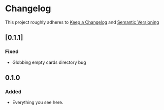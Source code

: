 # Changelog

This project roughly adheres to [Keep a Changelog](https://keepachangelog.com/en/1.0.0/) and [Semantic Versioning](https://semver.org/spec/v2.0.0.html)

## [0.1.1]

### Fixed

- Globbing empty cards directory bug

## 0.1.0

### Added

- Everything you see here.
